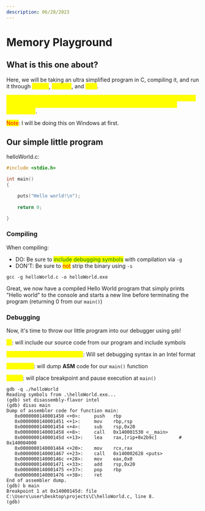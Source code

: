```yaml
---
description: 06/28/2023
---
```


# Memory Playground

## What is this one about?

Here, we will be taking an ultra simplified program in C, compiling it, and run it through <mark style="color:yellow;">Ghidra</mark>, <mark style="color:yellow;">x64dbg</mark>, and <mark style="color:yellow;">GDB</mark>.

<mark style="color:yellow;">The motivation behind this is to one day become better with understanding memory and programming. Ultimately, leading to getting into binary exploitation</mark>.

<mark style="color:red;">Note</mark>: I will be doing this on Windows at first.

## Our simple little program

helloWorld.c:

```c
#include <stdio.h>

int main()
{

    puts("Hello world!\n");
    
    return 0;

}
```

### Compiling

When compiling:

* DO: Be sure to <mark style="color:green;">include debugging symbols</mark> with compilation via `-g`
* DON'T: Be sure to <mark style="color:red;">not</mark> strip the binary using `-s`

```
gcc -g helloWorld.c -o helloWorld.exe
```

Great, we now have a compiled Hello World program that simply prints "Hello world" to the console and starts a new line before terminating the program (returning 0 from our `main()`)

### Debugging

Now, it's time to throw our little program into our debugger using `gdb`!

<mark style="color:yellow;">`-q`</mark>: will include our source code from our program and include symbols

<mark style="color:yellow;">`set disassembly-flavor intel`</mark>: Will set debugging syntax in an Intel format

<mark style="color:yellow;">`disas main`</mark>: will dump **ASM** code for our `main()` function

<mark style="color:yellow;">`b main`</mark>: will place breakpoint and pause execution at `main()`

```
gdb -q ./helloWorld
Reading symbols from .\helloWorld.exe...
(gdb) set disassembly-flavor intel
(gdb) disas main
Dump of assembler code for function main:
   0x0000000140001450 <+0>:     push   rbp
   0x0000000140001451 <+1>:     mov    rbp,rsp
   0x0000000140001454 <+4>:     sub    rsp,0x20
   0x0000000140001458 <+8>:     call   0x140001530 <__main>
   0x000000014000145d <+13>:    lea    rax,[rip+0x2b9c]        # 0x140004000
   0x0000000140001464 <+20>:    mov    rcx,rax
   0x0000000140001467 <+23>:    call   0x140002628 <puts>
   0x000000014000146c <+28>:    mov    eax,0x0
   0x0000000140001471 <+33>:    add    rsp,0x20
   0x0000000140001475 <+37>:    pop    rbp
   0x0000000140001476 <+38>:    ret
End of assembler dump.
(gdb) b main
Breakpoint 1 at 0x14000145d: file C:\Users\user\Desktop\projects\C\helloWorld.c, line 8.
(gdb)
```
